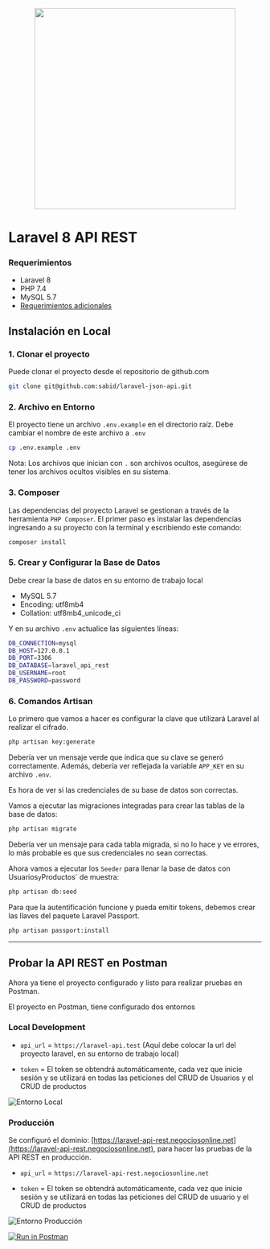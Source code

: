 <p align="center"><a href="https://laravel.com" target="_blank"><img src="https://raw.githubusercontent.com/laravel/art/master/logo-lockup/5%20SVG/2%20CMYK/1%20Full%20Color/laravel-logolockup-cmyk-red.svg" width="400"></a></p>

# Laravel 8 API REST

### Requerimientos

* Laravel 8 
* PHP 7.4
* MySQL 5.7
* [Requerimientos adicionales](https://laravel.com/docs/8.x/deployment#server-requirements)

## Instalación en Local

### 1. Clonar el proyecto

Puede clonar el proyecto desde el repositorio de github.com

```bash
git clone git@github.com:sabid/laravel-json-api.git
```

### 2. Archivo en Entorno

El proyecto tiene un archivo `.env.example` en el directorio raíz. Debe cambiar el nombre de este archivo a `.env`

```bash
cp .env.example .env
```

Nota: Los archivos que inician con `.` son archivos ocultos, asegúrese de tener los archivos ocultos visibles en su sistema.

### 3. Composer
Las dependencias del proyecto Laravel se gestionan a través de la herramienta `PHP Composer`. El primer paso es instalar las dependencias ingresando a su proyecto con la terminal y escribiendo este comando:

```bash
composer install
```

### 5. Crear y Configurar la Base de Datos

Debe crear la base de datos en su entorno de trabajo local

* MySQL 5.7
* Encoding: utf8mb4
* Collation: utf8mb4_unicode_ci

Y en su archivo `.env` actualice las siguientes líneas:

```bash
DB_CONNECTION=mysql
DB_HOST=127.0.0.1
DB_PORT=3306
DB_DATABASE=laravel_api_rest
DB_USERNAME=root
DB_PASSWORD=password
```

### 6. Comandos Artisan 

Lo primero que vamos a hacer es configurar la clave que utilizará Laravel al realizar el cifrado.

```bash 
php artisan key:generate
```

Debería ver un mensaje verde que indica que su clave se generó correctamente. Además, debería ver reflejada la variable `APP_KEY` en su archivo `.env`.

Es hora de ver si las credenciales de su base de datos son correctas.

Vamos a ejecutar las migraciones integradas para crear las tablas de la base de datos:

```bash 
php artisan migrate
```

Debería ver un mensaje para cada tabla migrada, si no lo hace y ve errores, lo más probable es que sus credenciales no sean correctas.

Ahora vamos a ejecutar los `Seeder` para llenar la base de datos con Usuarios` y `Productos` de muestra:

```bash 
php artisan db:seed
```

Para que la autentificación funcione y pueda emitir tokens, debemos crear las llaves del paquete Laravel Passport.

```bash 
php artisan passport:install
```

---

## Probar la API REST en Postman

Ahora ya tiene el proyecto configurado y listo para realizar pruebas en Postman.

El proyecto en Postman, tiene configurado dos entornos

### Local Development

* `api_url` = `https://laravel-api.test` (Aquí debe colocar la url del proyecto laravel, en su entorno de trabajo local)

* `token` = El token se obtendrá automáticamente, cada vez que inicie sesión y se utilizará en todas las peticiones del CRUD de Usuarios y el CRUD de productos 

![Entorno Local](https://laravel-api-rest.negociosonline.net/doc/entorno-local.png)

### Producción 

Se configuró el dominio: [https://laravel-api-rest.negociosonline.net](https://laravel-api-rest.negociosonline.net), para hacer las pruebas de la API REST en producción.

* `api_url` = `https://laravel-api-rest.negociosonline.net`

* `token` = El token se obtendrá automáticamente, cada vez que inicie sesión y se utilizará en todas las peticiones del CRUD de usuario y el CRUD de productos

![Entorno Producción](https://laravel-api-rest.negociosonline.net/doc/entorno-produccion.png)
 
[![Run in Postman](https://run.pstmn.io/button.svg)](https://app.getpostman.com/run-collection/bcc348bf07dd9268ebcf#?env%5BProduction%20%5D=W3sia2V5IjoiYXBpX3VybCIsInZhbHVlIjoiaHR0cHM6Ly9sYXJhdmVsLWFwaS1yZXN0Lm5lZ29jaW9zb25saW5lLm5ldCIsImVuYWJsZWQiOnRydWV9LHsia2V5IjoidG9rZW4iLCJ2YWx1ZSI6IiIsImVuYWJsZWQiOnRydWV9XQ==)

